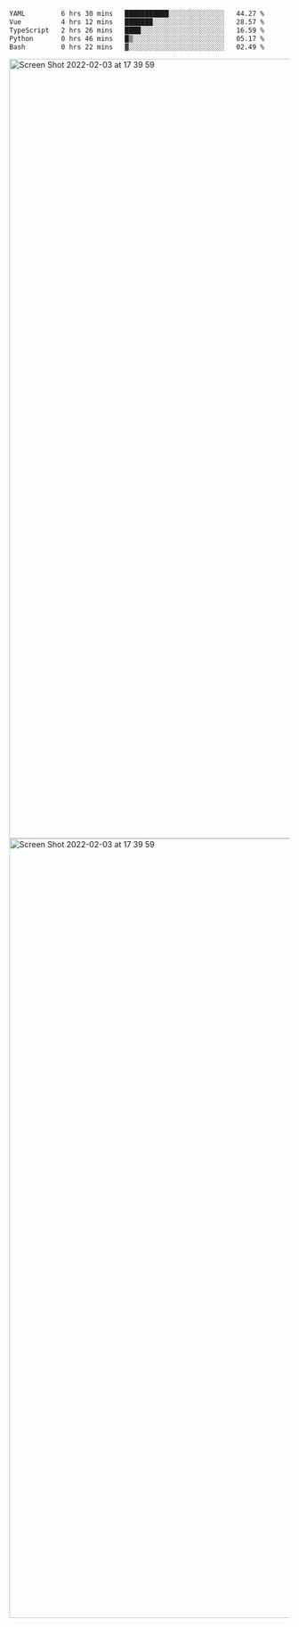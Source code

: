 <!--START_SECTION:waka-->

```txt
YAML         6 hrs 30 mins   ███████████░░░░░░░░░░░░░░   44.27 %
Vue          4 hrs 12 mins   ███████░░░░░░░░░░░░░░░░░░   28.57 %
TypeScript   2 hrs 26 mins   ████░░░░░░░░░░░░░░░░░░░░░   16.59 %
Python       0 hrs 46 mins   █▒░░░░░░░░░░░░░░░░░░░░░░░   05.17 %
Bash         0 hrs 22 mins   ▓░░░░░░░░░░░░░░░░░░░░░░░░   02.49 %
```

<!--END_SECTION:waka-->

<img width="1400" alt="Screen Shot 2022-02-03 at 17 39 59" src="https://user-images.githubusercontent.com/45716542/152387304-f2b60485-53a6-4f4b-a818-5cefb1b0c0ae.png">
<img width="1400" alt="Screen Shot 2022-02-03 at 17 39 59" src="https://user-images.githubusercontent.com/45716542/152387273-ea5cdf21-2a45-44da-8bef-00c1763b1d42.png">
